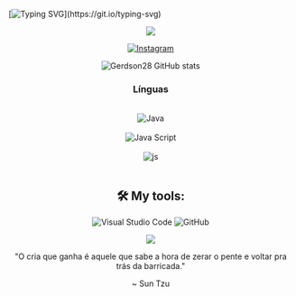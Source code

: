 [![Typing SVG](https://readme-typing-svg.herokuapp.com/?color=F8F8FF&size=35&center=true&vCenter=true&width=1000&lines=hello,+my+name+is+Gerdson+Costa;I'm+eighteen+years+old+and+i+study+at+the+IFCE;*+Welcome+to+My+Profile+*)](https://git.io/typing-svg)


<div align="center">  


  <a href="mailto: gerdsoncosta999@gmail.com" target="_blank"><img src= "https://img.shields.io/badge/Gmail-D14836?style=for-the-badge&logo=gmail&logoColor=white" />

<div align="center">  
 
 
 [![Instagram](https://img.shields.io/badge/Instagram-E4405F?style=for-the-badge&logo=instagram&logoColor=white)](https://instagram.com/only.gc_?utm_source=qr&igshid=MzNlNGNkZWQ4Mg%3D%3D)
  
  ![Gerdson28 GitHub stats](https://github-readme-stats.vercel.app/api?username=Gerdson28&show_icons=true&theme=tokyonight)

### Línguas 

<div style="display: inline_block"><br/>
  <img aling="center" alt="Java" src="https://img.shields.io/badge/Java-ED8B00?style=for-the-badge&logo=openjdk&logoColor=white" />
  </div>
  <div style="display: inline_block"><br/>
  <img aling="center" alt="Java Script" src="https://img.shields.io/badge/JavaScript-323330?style=for-the-badge&logo=javascript&logoColor=F7DF1E" />
  </div>
  <div style="display: inline_block"><br/>
  
  </div>
    <img align="center" alt="js" src="https://img.shields.io/badge/html5-%23E34F26.svg?style=for-the-badge&logo=html5&logoColor=white" />
  </div><br/>

## 🛠 My tools:

![Visual Studio Code](https://img.shields.io/badge/Visual%20Studio%20Code-0078d7.svg?style=for-the-badge&logo=visual-studio-code&logoColor=white)
![GitHub](https://img.shields.io/badge/github-%23121011.svg?style=for-the-badge&logo=github&logoColor=white)

<p align="center"> 
   <img src="https://github-profile-trophy.vercel.app/?username=Gerdson28&theme=dark&row=2&no-bg=true&column=3&margin-w=15&margin-h=15" /> 
 </p>

 "O cria que ganha é aquele que sabe a hora de zerar o pente e voltar pra trás da barricada."

~ Sun Tzu
